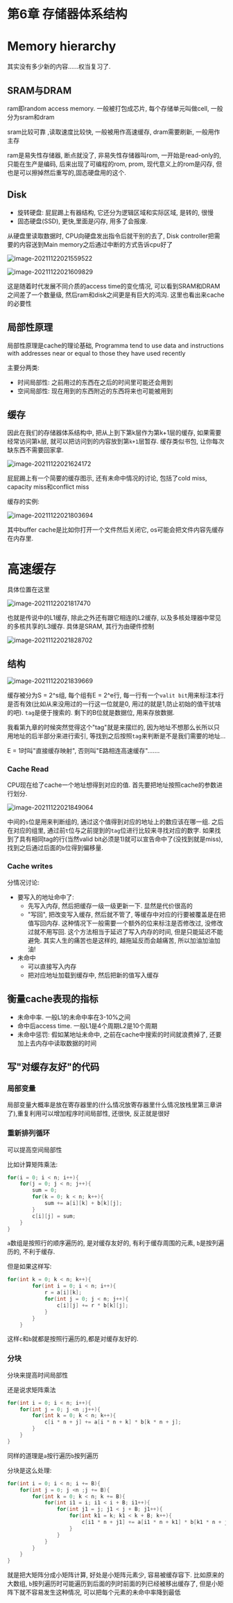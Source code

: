 # 第6章 存储器体系结构

# Memory hierarchy

其实没有多少新的内容......权当复习了.

## SRAM与DRAM

ram即random access memory. 一般被打包成芯片, 每个存储单元叫做cell, 一般分为sram和dram

sram比较可靠 ,读取速度比较快, 一般被用作高速缓存, dram需要刷新, 一般用作主存

ram是易失性存储器, 断点就没了, 非易失性存储器叫rom, 一开始是read-only的,只能在生产是编码, 后来出现了可编程的rom, prom, 现代意义上的rom是闪存, 但也是可以擦掉然后重写的,固态硬盘用的这个.

## Disk

- 旋转硬盘: 屁屁踢上有器结构, 它还分为逻辑区域和实际区域, 是转的, 很慢
- 固态硬盘(SSD), 更快,里面是闪存, 用多了会报废.

从硬盘里读取数据时, CPU向硬盘发出指令后就干别的去了, Disk controller把需要的内容送到Main memory之后通过中断的方式告诉cpu好了

![image-20211122021559522](https://gitee.com/oldataraxia/pic-bad/raw/master/img/image-20211122021559522.png)

![image-20211122021609829](https://gitee.com/oldataraxia/pic-bad/raw/master/img/image-20211122021609829.png)

这是随着时代发展不同介质的access time的变化情况, 可以看到SRAM和DRAM之间差了一个数量级, 然后ram和disk之间更是有巨大的鸿沟. 这里也看出来cache的必要性

## 局部性原理 

局部性原理是cache的理论基础, Programma tend to use data and instructions with addresses near or equal to those they have used recently

主要分两类:

- 时间局部性: 之前用过的东西在之后的时间里可能还会用到
- 空间局部性: 现在用到的东西附近的东西将来也可能被用到

## 缓存

因此在我们的存储器体系结构中, 把从上到下第k层作为第k+1层的缓存, 如果需要经常访问第`k`层, 就可以把访问到的内容放到第`k+1`层暂存. 缓存类似书包, 让你每次缺东西不需要回家拿.

![image-20211122021624172](https://gitee.com/oldataraxia/pic-bad/raw/master/img/image-20211122021624172.png)

屁屁踢上有一个简要的缓存图示, 还有未命中情况的讨论, 包括了cold miss, capacity miss和conflict miss

缓存的实例:

![image-20211122021803694](https://gitee.com/oldataraxia/pic-bad/raw/master/img/image-20211122021803694.png)

其中buffer cache是比如你打开一个文件然后关闭它, os可能会把文件内容先缓存在内存里.

# 高速缓存

具体位置在这里

![image-20211122021817470](https://gitee.com/oldataraxia/pic-bad/raw/master/img/image-20211122021817470.png)

也就是传说中的L1缓存, 除此之外还有跟它相连的L2缓存, 以及多核处理器中常见的多核共享的L3缓存. 具体是SRAM, 其行为由硬件控制

![image-20211122021828702](https://gitee.com/oldataraxia/pic-bad/raw/master/img/image-20211122021828702.png)



## 结构

![image-20211122021839669](https://gitee.com/oldataraxia/pic-bad/raw/master/img/image-20211122021839669.png)

缓存被分为S = 2^s组, 每个组有E = 2^e行, 每一行有一个`valit bit`用来标注本行是否有效(比如从来没用过的一行这一位就是0, 用过的就是1,防止初始的值干扰啥的吧). `tag`是便于搜索的. 剩下的B位就是数据位, 用来存放数据.

我看第九章的时候突然觉得这个"tag"就是来摆烂的, 因为地址不想那么长所以只用地址的后半部分来进行索引, 等找到之后按照`tag`来判断是不是我们需要的地址...

E = 1时叫"直接缓存映射", 否则叫"E路相连高速缓存".......

### Cache Read

CPU现在给了cache一个地址想得到对应的值. 首先要把地址按照cache的参数进行划分.

![image-20211122021849064](https://gitee.com/oldataraxia/pic-bad/raw/master/img/image-20211122021849064.png)

中间的`s`位是用来判断组的, 通过这个值得到对应的地址上的数应该在哪一组. 之后在对应的组里, 通过前`t`位与之前提到的`tag`位进行比较来寻找对应的数字. 如果找到了具有相同tag的行(当然valid bit必须是1)就可以宣告命中了(没找到就是miss), 找到之后通过后面的`b`位得到偏移量.

### Cache writes

分情况讨论:

- 要写入的地址命中了:
	- 先写入内存, 然后把缓存一级一级更新一下. 显然是代价很高的
	- "写回", 把改变写入缓存, 然后就不管了, 等缓存中对应的行要被覆盖是在把值写回内存. 这种情况下一般需要一个额外的位来标注是否修改过, 没修改过就不用写回. 这个方法相当于延迟了写入内存的时间, 但是只能延迟不能避免. 其实人生的痛苦也是这样的, 越拖延反而会越痛苦, 所以加油加油加油!
- 未命中
	- 可以直接写入内存
	- 把对应地址加载到缓存中, 然后把新的值写入缓存

## 衡量cache表现的指标

- 未命中率. 一般L1的未命中率在3-10%之间
- 命中后access time. 一般L1是4个周期L2是10个周期
- 未命中惩罚: 假如某地址未命中, 之前在cache中搜索的时间就浪费掉了, 还要加上去内存中读取数据的时间



## 写"对缓存友好"的代码

### 局部变量

局部变量大概率是放在寄存器里的(什么情况放寄存器里什么情况放栈里第三章讲了),重复利用可以增加程序时间局部性, 还很快, 反正就是很好

### 重新排列循环

可以提高空间局部性

比如计算矩阵乘法:

```c
for(i = 0; i < n; i++){
    for(j = 0; j < n; j++){
        sum = 0;
        for(k = 0; k < n; k++){
            sum += a[i][k] + b[k][j];
        }
        c[i][j] = sum;
    }
}
```

`a`数组是按照行的顺序遍历的, 是对缓存友好的, 有利于缓存周围的元素, `b`是按列遍历的, 不利于缓存.

但是如果这样写:

```c
for(int k = 0; k < n; k++){
        for(int i = 0; i < n; i++){
            r = a[i][k];
            for(int j = 0; j < n; j++){
                c[i][j] += r * b[k][j];
            }
        }
    }
```

这样`c`和`b`就都是按照行遍历的,都是对缓存友好的.

### 分块

分块来提高时间局部性

还是说求矩阵乘法

```c
for(int i = 0; i < n; i++){
    for(int j = 0; j <n ;j++){
        for(int k = 0; k < n; k++){
            c[i * n + j] += a[i * n + k] * b[k * n + j];
        }
    }
}
```

同样的道理是`a`按行遍历`b`按列遍历

分块是这么处理:

```c
for(int i = 0; i < n; i += B){
    for(int j = 0; j <n ;j += B){
        for(int k = 0; k < n; k += B){
            for(int i1 = i; i1 < i + B; i1++){
                for(int j1 = j; j1 < j + B; j1++){
                    for(int k1 = k; k1 < k + B; k++){
                        c[i1 * n + j1] += a[i1 * n + k1] * b[k1 * n + j1];
                    }
                }
            }
        }
    }
}
```

就是把大矩阵分成小矩阵计算, 好处是小矩阵元素少, 容易被缓存容下. 比如原来的大数组, `b`按列遍历时可能遍历到后面的列时前面的列已经被移出缓存了, 但是小矩阵下就不容易发生这种情况, 可以把每个元素的未命中率降到最低
